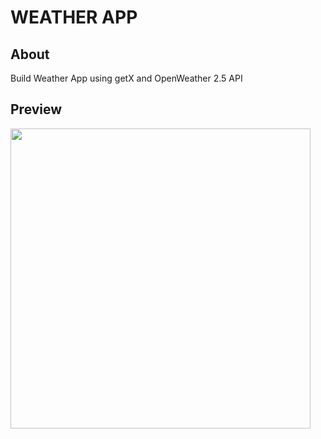 # WEATHER APP

## About

Build Weather App using getX and OpenWeather 2.5 API

## Preview

<img src="assets/result.gif" height="480px"/>